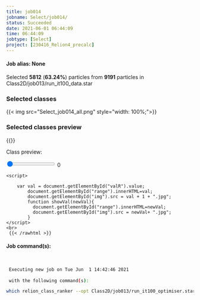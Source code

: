 ```yaml
---
title: job014
jobname: Select/job014/
status: Succeeded
date: 2021-06-01 06:44:09
time: 06:44:09
jobtype: [Select]
project: [230416_Relion4_precalc]
---
```


#### Job alias: None

Selected __5812__ (__63.24%__) particles from __9191__ particles in Class2D/job013/run_it100_data.star
### Selected classes
{{< img src="Select_job014_all.png" style="width: 100%;">}}
### Selected classes preview
{{<rawhtml >}} 
    <div class="center">
    <p>Class preview:<p>
    <input id="valR" type="range" min="1" max="35" value="1" step="1" oninput="showVal(this.value)" onchange="showVal(this.value)" />
    <span id="range">0</span>
    <img id="img" width="250">
    </div>

    <script>

        var val = document.getElementById("valR").value;
            document.getElementById("range").innerHTML=val;
            document.getElementById("img").src = val + 1 + ".jpg";
            function showVal(newVal){
              document.getElementById("range").innerHTML=newVal;
              document.getElementById("img").src = newVal+ ".jpg";
            }
    </script>
    <br>
     {{< /rawhtml >}}

#### Job command(s):

```bash

 
 Executing new job on Tue Jun  1 14:42:46 2021
 
 with the following command(s): 

which relion_class_ranker --opt Class2D/job013/run_it100_optimiser.star --o Select/job014/ --fn_sel_parts particles.star --fn_sel_classavgs class_averages.star --python /public/EM/anaconda3/envs/topaz/bin/python --fn_root rank --do_granularity_features  --auto_select  --min_score 0.25  --pipeline_control Select/job014/
 
 


